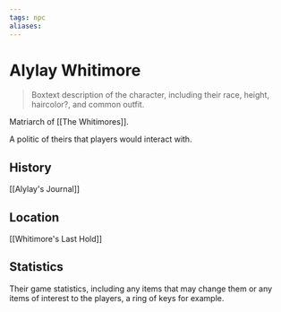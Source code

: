 ```yaml
---
tags: npc
aliases:
---
```

# Alylay Whitimore

> Boxtext description of the character, including their race, height, haircolor?, and common outfit.

Matriarch of [[The Whitimores]].

A politic of theirs that players would interact with.

## History
[[Alylay's Journal]]

## Location
[[Whitimore's Last Hold]]

## Statistics
Their game statistics, including any items that may change them or any items of interest to the players, a ring of keys for example.
